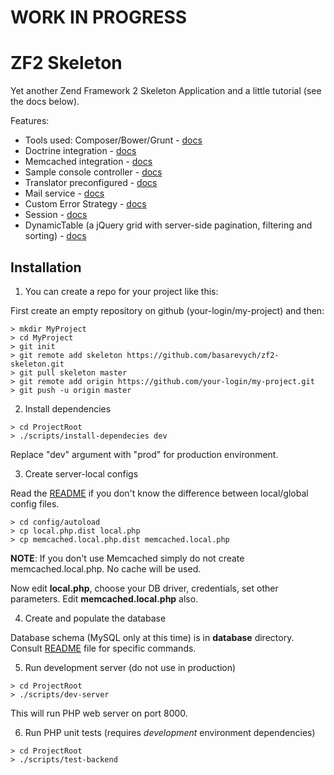 WORK IN PROGRESS
================

ZF2 Skeleton
============

Yet another Zend Framework 2 Skeleton Application and a little tutorial (see the docs below).

Features:
* Tools used: Composer/Bower/Grunt - [docs](docs/tools.md)
* Doctrine integration - [docs](docs/doctrine.md)
* Memcached integration - [docs](docs/memcached.md)
* Sample console controller - [docs](docs/console.md)
* Translator preconfigured - [docs](docs/translator.md)
* Mail service - [docs](docs/mail.md)
* Custom Error Strategy - [docs](docs/error-strategy.md)
* Session - [docs](docs/session.md)
* DynamicTable (a jQuery grid with server-side pagination, filtering and sorting) - [docs](https://github.com/basarevych/dynamic-table)

Installation
------------
1. You can create a repo for your project like this:

  First create an empty repository on github (your-login/my-project) and then:

  ```shell
  > mkdir MyProject
  > cd MyProject
  > git init
  > git remote add skeleton https://github.com/basarevych/zf2-skeleton.git
  > git pull skeleton master
  > git remote add origin https://github.com/your-login/my-project.git
  > git push -u origin master
  ```

2. Install dependencies

  ```shell
  > cd ProjectRoot
  > ./scripts/install-dependecies dev
  ```

  Replace "dev" argument with "prod" for production environment.

3. Create server-local configs

  Read the [README](config/autoload/README.md) if you don't know the difference between local/global config files.

  ```shell
  > cd config/autoload
  > cp local.php.dist local.php
  > cp memcached.local.php.dist memcached.local.php
  ```
  **NOTE**: If you don't use Memcached simply do not create memcached.local.php. No cache will be used.

  Now edit **local.php**, choose your DB driver, credentials, set other parameters. Edit **memcached.local.php** also.

4. Create and populate the database

  Database schema (MySQL only at this time) is in **database** directory. Consult [README](database/README.md) file for specific commands.

5. Run development server (do not use in production)

  ```shell
  > cd ProjectRoot
  > ./scripts/dev-server
  ```

  This will run PHP web server on port 8000.

6. Run PHP unit tests (requires *development* environment dependencies)

  ```shell
  > cd ProjectRoot
  > ./scripts/test-backend
  ```
